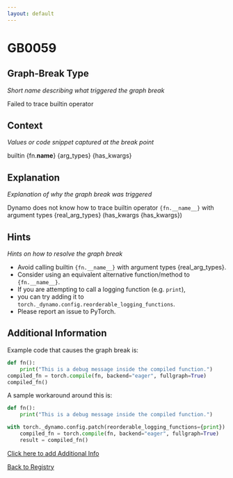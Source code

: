 ```yaml
---
layout: default
---
```

# GB0059

## Graph-Break Type
*Short name describing what triggered the graph break*

Failed to trace builtin operator

## Context
*Values or code snippet captured at the break point*

builtin {fn.__name__} {arg_types} {has_kwargs}

## Explanation
*Explanation of why the graph break was triggered*

Dynamo does not know how to trace builtin operator `{fn.__name__}` with argument types {real_arg_types} (has_kwargs {has_kwargs})

## Hints
*Hints on how to resolve the graph break*

- Avoid calling builtin `{fn.__name__}` with argument types {real_arg_types}. 
- Consider using an equivalent alternative function/method to `{fn.__name__}`.
- If you are attempting to call a logging function (e.g. `print`), 
- you can try adding it to `torch._dynamo.config.reorderable_logging_functions`.
- Please report an issue to PyTorch.


## Additional Information

<!-- ADDITIONAL INFORMATION START - Add custom information below this line -->
Example code that causes the graph break is:
```python
def fn():
    print("This is a debug message inside the compiled function.")
compiled_fn = torch.compile(fn, backend="eager", fullgraph=True)
compiled_fn()
```

A sample workaround around this is:
```python
def fn():
    print("This is a debug message inside the compiled function.")

with torch._dynamo.config.patch(reorderable_logging_functions={print}):
    compiled_fn = torch.compile(fn, backend="eager", fullgraph=True)
    result = compiled_fn()
```

<!-- ADDITIONAL INFORMATION END -->


[Click here to add Additional Info](https://github.com/pytorch-labs/compile-graph-break-site/edit/main/docs/gb/gb0059.md)

[Back to Registry](../index.html)
